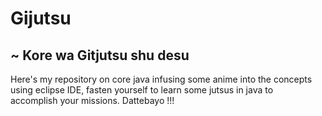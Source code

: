 # Gijutsu
## ~ Kore wa Gitjutsu shu desu <br>
 Here's my repository on core java infusing some anime into the concepts <br>
 using eclipse IDE, fasten yourself to learn some jutsus in java to <br>
 accomplish your missions. Dattebayo !!!
